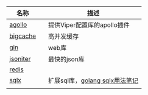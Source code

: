 



| 名称                                            |      | 描述                                                         |
| ----------------------------------------------- | ---- | ------------------------------------------------------------ |
| [agollo](https://github.com/shima-park/agollo)  |      | 提供Viper配置库的apollo插件                                  |
| [bigcache](https://github.com/allegro/bigcache) |      | 高并发缓存                                                   |
| [gin](https://github.com/gin-gonic/gin)         |      | web库                                                        |
| [jsoniter](http://jsoniter.com/)                |      | 最快的json库                                                 |
| [redis](https://github.com/go-redis/redis)      |      |                                                              |
| [sqlx](https://github.com/jmoiron/sqlx)         |      | 扩展sql库，[golang sqlx用法笔记](https://blog.csdn.net/westhod/article/details/81205758) |
|                                                 |      |                                                              |


